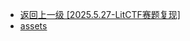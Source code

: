 - [返回上一级 [2025.5.27-LitCTF赛题复现]](weekly/2025.5.27-LitCTF赛题复现/)
- [assets](weekly/2025.5.27-LitCTF赛题复现/assets/)
